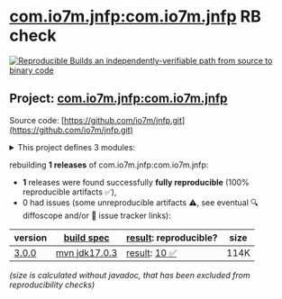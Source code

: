 [com.io7m.jnfp:com.io7m.jnfp](https://central.sonatype.com/artifact/com.io7m.jnfp/com.io7m.jnfp/versions) RB check
=======

[![Reproducible Builds](https://reproducible-builds.org/images/logos/rb.svg) an independently-verifiable path from source to binary code](https://reproducible-builds.org/)

## Project: [com.io7m.jnfp:com.io7m.jnfp](https://central.sonatype.com/artifact/com.io7m.jnfp/com.io7m.jnfp/versions)

Source code: [https://github.com/io7m/jnfp.git](https://github.com/io7m/jnfp.git)

<details><summary>This project defines 3 modules:</summary>

* [com.io7m.jnfp:com.io7m.jnfp](https://central.sonatype.com/artifact/com.io7m.jnfp/com.io7m.jnfp/3.0.0)
* [com.io7m.jnfp:com.io7m.jnfp.core](https://central.sonatype.com/artifact/com.io7m.jnfp/com.io7m.jnfp.core/3.0.0)
* [com.io7m.jnfp:com.io7m.jnfp.documentation](https://central.sonatype.com/artifact/com.io7m.jnfp/com.io7m.jnfp.documentation/3.0.0)
</details>

rebuilding **1 releases** of com.io7m.jnfp:com.io7m.jnfp:
- **1** releases were found successfully **fully reproducible** (100% reproducible artifacts :white_check_mark:),
- 0 had issues (some unreproducible artifacts :warning:, see eventual :mag: diffoscope and/or :memo: issue tracker links):

| version | [build spec](/BUILDSPEC.md) | [result](https://reproducible-builds.org/docs/jvm/): reproducible? | size |
| -- | --------- | ------ | -- |
| [3.0.0](https://central.sonatype.com/artifact/com.io7m.jnfp/com.io7m.jnfp/3.0.0/pom) | [mvn jdk17.0.3](com.io7m.jnfp-3.0.0.buildspec) | [result](com.io7m.jnfp-3.0.0.buildinfo): [10 :white_check_mark: ](com.io7m.jnfp-3.0.0.buildcompare) | 114K |

<i>(size is calculated without javadoc, that has been excluded from reproducibility checks)</i>
